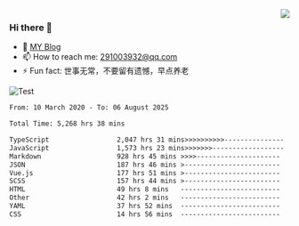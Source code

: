 <img align='right' src='https://github-readme-stats.vercel.app/api?username=niaogege&show_icons=true&theme=radical'/>

### Hi there 👋

- 🌱 [MY Blog](https://bythewayer.com/)
- 📫 How to reach me: 291003932@qq.com
- ⚡ Fun fact:  世事无常，不要留有遗憾，早点养老

![Test](https://github-readme-stats.vercel.app/api/top-langs/?username=niaogege&layout=compact)

<!--START_SECTION:waka-->

```txt
From: 10 March 2020 - To: 06 August 2025

Total Time: 5,268 hrs 38 mins

TypeScript                 2,047 hrs 31 mins>>>>>>>>>>---------------   38.86 %
JavaScript                 1,573 hrs 23 mins>>>>>>>------------------   29.86 %
Markdown                   928 hrs 45 mins >>>>---------------------   17.63 %
JSON                       187 hrs 46 mins >------------------------   03.56 %
Vue.js                     177 hrs 51 mins >------------------------   03.38 %
SCSS                       157 hrs 44 mins >------------------------   02.99 %
HTML                       49 hrs 8 mins   -------------------------   00.93 %
Other                      42 hrs 2 mins   -------------------------   00.80 %
YAML                       37 hrs 52 mins  -------------------------   00.72 %
CSS                        14 hrs 56 mins  -------------------------   00.28 %
```

<!--END_SECTION:waka-->
